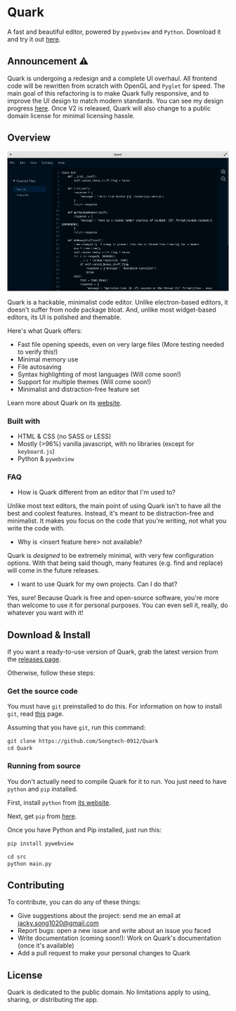 # Quark

A fast and beautiful editor, powered by `pywebview` and `Python`. Download it and try it out [here](release_notes/release-0.1.1-alpha.md).

## Announcement :warning:

Quark is undergoing a redesign and a complete UI overhaul. All frontend code will be rewritten from scratch with OpenGL and `Pyglet` for speed. The main goal of this refactoring is to make Quark fully responsive, and to improve the UI design to match modern standards. You can see my design progress [here](https://www.figma.com/file/mtD74sP2xBowI0fK4n1rZU/Quark-Mockups?node-id=0%3A1). Once V2 is released, Quark will also change to a public domain license for minimal licensing hassle.

## Overview

![Screenshot](assets/hero-image.png)

Quark is a hackable, minimalist code editor. Unlike electron-based editors, it doesn't suffer from node package bloat. And, unlike most widget-based editors, its UI is polished and themable.

Here's what Quark offers:

* Fast file opening speeds, even on very large files (More testing needed to verify this!)
* Minimal memory use
* File autosaving
* Syntax highlighting of most languages (Will come soon!)
* Support for multiple themes (Will come soon!)
* Minimalist and distraction-free feature set

Learn more about Quark on its [website](https://songtech-0912.github.io/Quark/).

### Built with

* HTML & CSS (no SASS or LESS)
* Mostly (>96%) vanilla javascript, with no libraries (except for `keyboard.js`)
* Python & `pywebview`

### FAQ

* How is Quark different from an editor that I'm used to?

Unlike most text editors, the main point of using Quark isn't to have all the best and coolest features. Instead, it's meant to be distraction-free and minimalist. It makes you focus on the code that you're writing, *not* what you write the code with.

* Why is \<insert feature here\> not available?

Quark is *designed* to be extremely minimal, with very few configuration options. With that being said though, many features (e.g. find and replace) will come in the future releases.

* I want to use Quark for my own projects. Can I do that?

Yes, sure! Because Quark is free and open-source software, you're more than welcome to use it for personal purposes. You can even sell it, really, do whatever you want with it!


## Download & Install

If you want a ready-to-use version of Quark, grab the latest version from the [releases page](https://github.com/Songtech-0912/Quark/releases).

Otherwise, follow these steps:

### Get the source code

You must have `git` preinstalled to do this. For information on how to install `git`, read [this](https://git-scm.com/book/en/v2/Getting-Started-Installing-Git) page.

Assuming that you have `git`, run this command:

```
git clone https://github.com/Songtech-0912/Quark
cd Quark
```

### Running from source

You don't actually need to compile Quark for it to run. You just need to have `python` and `pip` installed.

First, install `python` from [its website](https://www.python.org/downloads/).

Next, get `pip` from [here](https://pip.pypa.io/en/stable/installing/).

Once you have Python and Pip installed, just run this:

```
pip install pywebview
```

```
cd src
python main.py
```

## Contributing

To contribute, you can do any of these things:

* Give suggestions about the project: send me an email at jacky.song1020@gmail.com
* Report bugs: open a new issue and write about an issue you faced
* Write documentation (coming soon!): Work on Quark's documentation (once it's available)
* Add a pull request to make your personal changes to Quark

## License


Quark is dedicated to the public domain. No limitations apply to using, sharing, or distributing the app.
